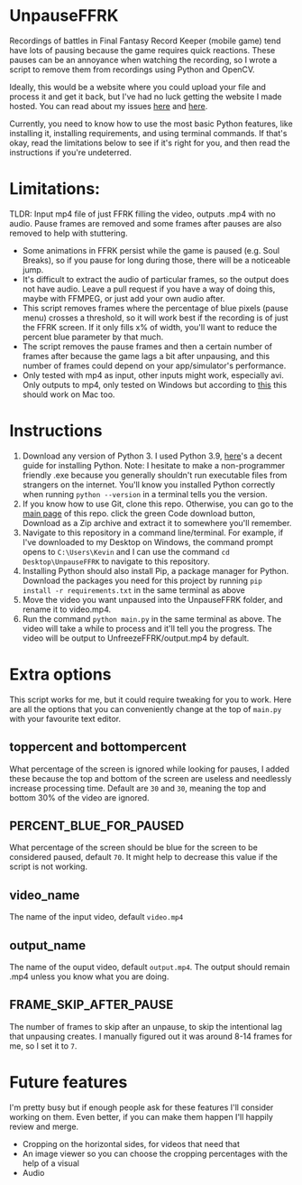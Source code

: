 # UnpauseFFRK
Recordings of battles in Final Fantasy Record Keeper (mobile game) tend have lots of pausing because the game requires quick reactions.
These pauses can be an annoyance when watching the recording, so I wrote a script to remove them from recordings using Python and OpenCV. 

Ideally, this would be a website where you could upload your file and process it and get it back, but I've had 
no luck getting the website I made hosted. You can read about my issues [here](https://discuss.streamlit.io/t/website-crashes-during-file-upload/16130/7) and [here](https://github.com/streamlit/streamlit/issues/3722).

Currently, you need to know how to use the most basic Python features, like installing it, installing requirements,
and using terminal commands. If that's okay, read the limitations below to see if it's right for you, and then read the instructions if you're undeterred.

# Limitations:
TLDR: Input mp4 file of just FFRK filling the video, outputs .mp4 with no audio. Pause frames are removed and some frames after pauses are also removed to help with stuttering.
- Some animations in FFRK persist while the game is paused (e.g. Soul Breaks), so if you pause for long during those, there will be a noticeable jump.
- It's difficult to extract the audio of particular frames, so the output does not have audio. Leave a pull request if you have a way of doing this, maybe with FFMPEG, or just add your own audio after.
- This script removes frames where the percentage of blue pixels (pause menu) crosses a threshold, so it will work best if the recording is of just the FFRK screen. If it only fills x% of width, you'll want to reduce the percent blue parameter by that much.
- The script removes the pause frames and then a certain number of frames after because the game lags a bit after unpausing, 
and this number of frames could depend on your app/simulator's performance.
- Only tested with mp4 as input, other inputs might work, especially avi. Only outputs to mp4, only tested on Windows but according to [this](https://gist.github.com/takuma7/44f9ecb028ff00e2132e) this should work on Mac too.

# Instructions
1. Download any version of Python 3. I used Python 3.9, [here](https://realpython.com/installing-python/)'s a decent guide for installing Python.
Note: I hesitate to make a non-programmer friendly .exe because you generally shouldn't run executable files from strangers on the internet.
You'll know you installed Python correctly when running `python --version` in a terminal tells you the version. 
2. If you know how to use Git, clone this repo. Otherwise, you can go to the [main page](https://github.com/kevinlinxc/UnpauseFFRK) of this repo. click the green Code download button,
Download as a Zip archive and extract it to somewhere you'll remember.
3. Navigate to this repository in a command line/terminal. For example, if I've downloaded to my Desktop on Windows, the command prompt opens to `C:\Users\Kevin` and I can use the command
`cd Desktop\UnpauseFFRK` to navigate to this repository.
4. Installing Python should also install Pip, a package manager for Python. Download the packages you need for this project by running `pip install -r requirements.txt` in the same terminal as above
5. Move the video you want unpaused into the UnpauseFFRK folder, and rename it to video.mp4.
6. Run the command `python main.py` in the same terminal as above. The video will take a while to process and it'll tell you the progress. The video will be output to UnfreezeFFRK/output.mp4 by default.

# Extra options
This script works for me, but it could require tweaking for you to work. Here are all the options that you can conveniently change at the top of `main.py` with your favourite text editor.
## toppercent and bottompercent
What percentage of the screen is ignored while looking for pauses, I added these because the top and bottom of the screen are useless and needlessly increase processing time.
Default are `30` and `30`, meaning the top and bottom 30% of the video are ignored.
## PERCENT_BLUE_FOR_PAUSED 
What percentage of the screen should be blue for the screen to be considered paused, default `70`. It might help to decrease this value if the script is not working. 
## video_name
The name of the input video, default `video.mp4`
## output_name
The name of the ouput video, default `output.mp4`. The output should remain .mp4 unless you know what you are doing.
## FRAME_SKIP_AFTER_PAUSE
The number of frames to skip after an unpause, to skip the intentional lag that unpausing creates. I manually figured out it was around 8-14 frames for me, so I set it to `7`.


# Future features 
I'm pretty busy but if enough people ask for these features I'll consider working on them. Even better, if you can make them happen I'll happily review and merge. 
- Cropping on the horizontal sides, for videos that need that
- An image viewer so you can choose the cropping percentages with the help of a visual
- Audio
